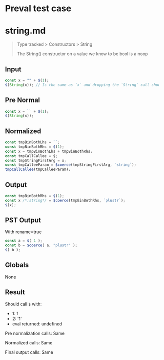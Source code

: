 # Preval test case

# string.md

> Type tracked > Constructors > String
>
> The String() constructor on a value we know to be bool is a noop

## Input

`````js filename=intro
const x = "" + $(1);
$(String(x)); // Is the same as `x` and dropping the `String` call should not be observable
`````

## Pre Normal


`````js filename=intro
const x = `` + $(1);
$(String(x));
`````

## Normalized


`````js filename=intro
const tmpBinBothLhs = ``;
const tmpBinBothRhs = $(1);
const x = tmpBinBothLhs + tmpBinBothRhs;
const tmpCallCallee = $;
const tmpStringFirstArg = x;
const tmpCalleeParam = $coerce(tmpStringFirstArg, `string`);
tmpCallCallee(tmpCalleeParam);
`````

## Output


`````js filename=intro
const tmpBinBothRhs = $(1);
const x /*:string*/ = $coerce(tmpBinBothRhs, `plustr`);
$(x);
`````

## PST Output

With rename=true

`````js filename=intro
const a = $( 1 );
const b = $coerce( a, "plustr" );
$( b );
`````

## Globals

None

## Result

Should call `$` with:
 - 1: 1
 - 2: '1'
 - eval returned: undefined

Pre normalization calls: Same

Normalized calls: Same

Final output calls: Same
